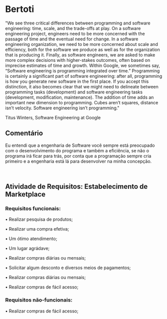 # Bertoti

<p> "We see three critical differences between programming and software engineering: time, scale, and the trade-offs at play. On a software engineering project, engineers need to be more concerned with the passage of time and the eventual need for change. In a software engineering organization, we need to be more concerned about scale and efficiency, both for the software we produce as well as for the organization that is producing it. Finally, as software engineers, we are asked to make more complex decisions with higher-stakes outcomes, often based on imprecise estimates of time and growth. Within Google, we sometimes say, “Software engineering is programming integrated over time.” Programming is certainly a significant part of software engineering: after all, programming is how you generate new software in the first place. If you accept this distinction, it also becomes clear that we might need to delineate between programming tasks (development) and software engineering tasks (development, modification, maintenance). The addition of time adds an important new dimension to programming. Cubes aren’t squares, distance isn’t velocity. Software engineering isn’t programming." 


Titus Winters, Software Engineering at Google </p>

<h2> Comentário </h2>

<p> Eu entendi que a engenharia de Software você sempre está preocupado com o desenvolvimento do programa e também a eficiência, se não o programa irá ficar para trás, por conta que a programação sempre cria primeiro e a engenharia está lá para desenvolver na minha concepção.</p>

<br>

<h2> Atividade de Requisitos: Estabelecimento de Marketplace </h2>

<h3> Requisitos funcionais: </h3>

<p> • Realizar pesquisa de produtos; </p>
<p> • Realizar uma compra efetiva; </p>
<p> • Um ótimo atendimento; </p>
<p> • Um lugar agrádave; </p>
<p> • Realizar compras diárias ou mensais; </p>
<p> • Solicitar algum desconto e diversos meios de pagamentos; </p>
<p> • Realizar compras diárias ou mensais; </p>
<p> • Realizar compras de fácil acesso; </p>

<h3> Requisitos não-funcionais: </h3>

<p> • Realizar compras de fácil acesso; </p>
